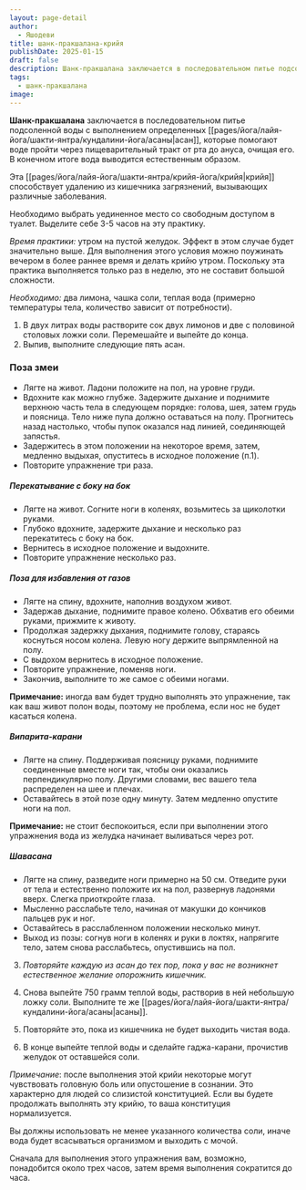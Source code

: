 ```yaml
---
layout: page-detail
author:
  - Яшодеви
title: шанк-пракшалана-крийя
publishDate: 2025-01-15
draft: false
description: Шанк-пракшалана заключается в последовательном питье подсоленной воды с выполнением определенных асан, которые помогают воде пройти через пищеварительный тракт от рта до ануса, очищая его. В конечном итоге вода выводится естественным образом.
tags:
  - шанк-пракшалана
image:
---
```

**Шанк-пракшалана** заключается в последовательном питье подсоленной воды с выполнением определенных [[pages/йога/лайя-йога/шакти-янтра/кундалини-йога/асаны|асан]], которые помогают воде пройти через пищеварительный тракт от рта до ануса, очищая его. В конечном итоге вода выводится естественным образом.

Эта [[pages/йога/лайя-йога/шакти-янтра/крийя-йога/крийя|крийя]] способствует удалению из кишечника загрязнений, вызывающих различные заболевания. 

Необходимо выбрать уединенное место со свободным доступом в туалет. Выделите себе 3-5 часов на эту практику.

*Время практики:* утром на пустой желудок. Эффект в этом случае будет значительно выше. Для выполнения этого условия можно поужинать вечером в более раннее время и делать крийю утром. Поскольку эта практика выполняется только раз в неделю, это не составит большой сложности. 

*Необходимо:* два лимона, чашка соли, теплая вода (примерно температуры тела, количество зависит от потребности). 

1. В двух литрах воды растворите сок двух лимонов и две с половиной столовых ложки соли. Перемешайте и выпейте до конца.
2. Выпив, выполните следующие пять асан. 

### Поза змеи 

- Лягте на живот. Ладони положите на пол, на уровне груди.
- Вдохните как можно глубже. Задержите дыхание и поднимите верхнюю часть тела в следующем порядке: голова, шея, затем грудь и поясница. Тело ниже пупа должно оставаться на полу. Прогнитесь назад настолько, чтобы пупок оказался над линией, соединяющей запястья.
- Задержитесь в этом положении на некоторое время, затем, медленно выдыхая, опуститесь в исходное положение (п.1).
- Повторите упражнение три раза. 

##### Перекатывание с боку на бок 

- Лягте на живот. Согните ноги в коленях, возьмитесь за щиколотки руками.
- Глубоко вдохните, задержите дыхание и несколько раз перекатитесь с боку на бок.
- Вернитесь в исходное положение и выдохните.
- Повторите упражнение несколько раз. 

##### Поза для избавления от газов 

- Лягте на спину, вдохните, наполнив воздухом живот.
- Задержав дыхание, поднимите правое колено. Обхватив его обеими руками, прижмите к животу.
- Продолжая задержку дыхания, поднимите голову, стараясь коснуться носом колена. Левую ногу держите выпрямленной на полу.
- С выдохом вернитесь в исходное положение.
- Повторите упражнение, поменяв ноги.
- Закончив, выполните то же самое с обеими ногами. 

**Примечание:** иногда вам будет трудно выполнять это упражнение, так как ваш живот полон воды, поэтому не проблема, если нос не будет касаться колена. 

##### Випарита-карани 

- Лягте на спину. Поддерживая поясницу руками, поднимите соединенные вместе ноги так, чтобы они оказались перпендикулярно полу. Другими словами, вес вашего тела распределен на шее и плечах.
- Оставайтесь в этой позе одну минуту. Затем медленно опустите ноги на пол. 

**Примечание:** не стоит беспокоиться, если при выполнении этого упражнения вода из желудка начинает выливаться через рот. 

##### Шавасана 

- Лягте на спину, разведите ноги примерно на 50 см. Отведите руки от тела и естественно положите их на пол, развернув ладонями вверх. Слегка приоткройте глаза.
- Мысленно расслабьте тело, начиная от макушки до кончиков пальцев рук и ног.
- Оставайтесь в расслабленном положении несколько минут. 
- Выход из позы: согнув ноги в коленях и руки в локтях, напрягите тело, затем снова расслабьтесь, опустившись на пол. 

3. *Повторяйте каждую из асан до тех пор, пока у вас не возникнет естественное желание опорожнить кишечник.* 

4. Снова выпейте 750 грамм теплой воды, растворив в ней небольшую ложку соли. Выполните те же [[pages/йога/лайя-йога/шакти-янтра/кундалини-йога/асаны|асаны]]. 

5. Повторяйте это, пока из кишечника не будет выходить чистая вода. 

6. В конце выпейте теплой воды и сделайте гаджа-карани, прочистив желудок от оставшейся соли. 

*Примечание*: после выполнения этой крийи некоторые могут чувствовать головную боль или опустошение в сознании. Это характерно для людей со слизистой конституцией. Если вы будете продолжать выполнять эту крийю, то ваша конституция нормализуется. 

Вы должны использовать не менее указанного количества соли, иначе вода будет всасываться организмом и выходить с мочой. 

Сначала для выполнения этого упражнения вам, возможно, понадобится около трех часов, затем время выполнения сократится до часа.